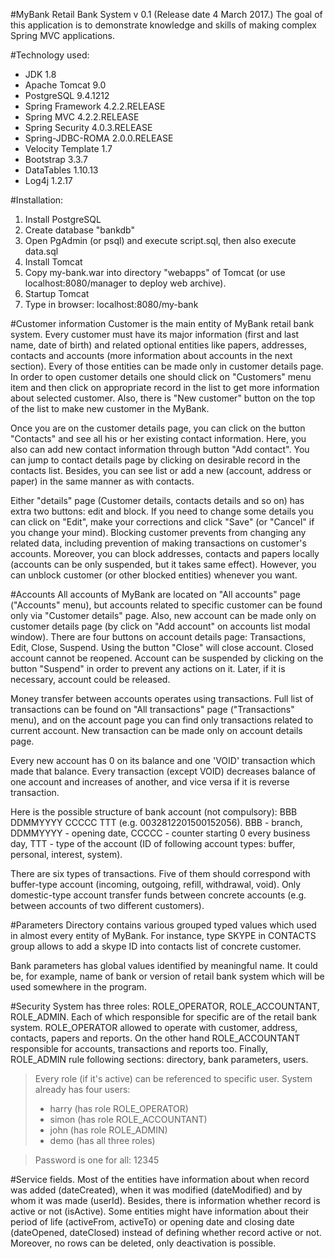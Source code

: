 #MyBank Retail Bank System v 0.1 (Release date 4 March 2017.)
The goal of this application is to demonstrate knowledge and skills of making complex Spring MVC applications.


#Technology used:
-	JDK 1.8
-	Apache Tomcat 9.0
-	PostgreSQL 9.4.1212
-	Spring Framework 4.2.2.RELEASE
-	Spring MVC 4.2.2.RELEASE
-	Spring Security 4.0.3.RELEASE
-	Spring-JDBC-ROMA 2.0.0.RELEASE
-	Velocity Template 1.7
-	Bootstrap 3.3.7
-	DataTables 1.10.13
-	Log4j 1.2.17

#Installation:
1.	Install PostgreSQL 
2.	Create database "bankdb"
3.	Open PgAdmin (or psql) and execute script.sql, then also execute data.sql
4.	Install Tomcat
5.	Copy my-bank.war into directory "webapps" of Tomcat (or use localhost:8080/manager to deploy web archive).
6.	Startup Tomcat
7.	Type in browser: localhost:8080/my-bank

#Customer information
Customer is the main entity of MyBank retail bank system. Every customer must have its major information (first and last name, date of birth) and related optional entities like papers, addresses, contacts and accounts (more information about accounts in the next section). Every of those entities can be made only in customer details page. In order to open customer details one should click on "Customers" menu item and then click on appropriate record in the list to get more information about selected customer. Also, there is "New customer" button on the top of the list to make new customer in the MyBank.

Once you are on the customer details page, you can click on the button "Contacts" and see all his or her existing contact information. Here, you also can add new contact information through button "Add contact". You can jump to contact details page by clicking on desirable record in the contacts list. Besides, you can see list or add a new (account, address or paper) in the same manner as with contacts.

Either "details" page (Customer details, contacts details and so on) has extra two buttons: edit and block. If you need to change some details you can click on "Edit", make your corrections and click "Save" (or "Cancel" if you change your mind).
Blocking customer prevents from changing any related data, including prevention of making transactions on customer's accounts. Moreover, you can block addresses, contacts and papers locally (accounts can be only suspended, but it takes same effect). However, you can unblock customer (or other blocked entities) whenever you want.

#Accounts
All accounts of MyBank are located on "All accounts" page ("Accounts" menu), but accounts related to specific customer can be found only via "Customer details" page. Also, new account can be made only on customer details page (by click on "Add account" on accounts list modal window). There are four buttons on account details page: Transactions, Edit, Close, Suspend. Using the button "Close" will close account. Closed account cannot be reopened. Account can be suspended by clicking on the button "Suspend" in order to prevent any actions on it. Later, if it is necessary, account could be released.

Money transfer between accounts operates using transactions. Full list of transactions can be found on "All transactions" page ("Transactions" menu), and on the account page you can find only transactions related to current account. New transaction can be made only on account details page.

Every new account has 0 on its balance and one 'VOID' transaction which made that balance. Every transaction (except VOID) decreases balance of one account and increases of another, and vice versa if it is reverse transaction. 

Here is the possible structure of bank account (not compulsory): BBB DDMMYYYY CCCCC TTT (e.g. 0032812201500152056).  BBB - branch, DDMMYYYY - opening date, CCCCC - counter starting 0 every business day, TTT - type of the account (ID of following account types: buffer, personal, interest, system).

There are six types of transactions. Five of them should correspond with buffer-type account (incoming, outgoing, refill, withdrawal, void). Only domestic-type account transfer funds between concrete accounts (e.g. between accounts of two different customers).


#Parameters
Directory contains various grouped typed values which used in almost every entity of MyBank. For instance, type SKYPE in CONTACTS group allows to add a skype ID into contacts list of concrete customer.

Bank parameters has global values identified by meaningful name. It could be, for example, name of bank or version of retail bank system which will be used somewhere in the program.

#Security
System has three roles: ROLE_OPERATOR, ROLE_ACCOUNTANT, ROLE_ADMIN. Each of which responsible for specific are of the retail bank system. ROLE_OPERATOR allowed to operate with customer, address, contacts, papers and reports. On the other hand ROLE_ACCOUNTANT responsible for accounts, transactions and reports too. Finally, ROLE_ADMIN rule following sections: directory, bank parameters, users.
>Every role (if it's active) can be referenced to specific user. System already has four users:
>- harry (has role ROLE_OPERATOR)
>- simon (has role ROLE_ACCOUNTANT)
>- john (has role ROLE_ADMIN)
>- demo (has all three roles)

>Password is one for all: 12345

#Service fields.
Most of the entities have information about when record was added (dateCreated), when it was modified (dateModified) and by whom it was made (userId). Besides, there is information whether record is active or not (isActive). Some entities might have information about their period of life (activeFrom, activeTo) or opening date and closing date (dateOpened, dateClosed) instead of defining whether record active or not. Moreover, no rows can be deleted, only deactivation is possible.
